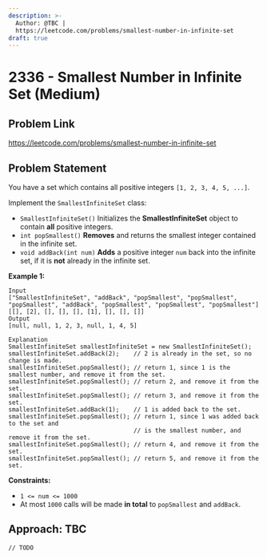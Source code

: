 ```yaml
---
description: >-
  Author: @TBC |
  https://leetcode.com/problems/smallest-number-in-infinite-set
draft: true
---
```


# 2336 - Smallest Number in Infinite Set (Medium)

## Problem Link

https://leetcode.com/problems/smallest-number-in-infinite-set

## Problem Statement

You have a set which contains all positive integers `[1, 2, 3, 4, 5, ...]`.

Implement the `SmallestInfiniteSet` class:

* `SmallestInfiniteSet()` Initializes the **SmallestInfiniteSet** object to contain **all** positive integers.
* `int popSmallest()` **Removes** and returns the smallest integer contained in the infinite set.
* `void addBack(int num)` **Adds** a positive integer `num` back into the infinite set, if it is **not** already in the infinite set.

**Example 1:**

```
Input
["SmallestInfiniteSet", "addBack", "popSmallest", "popSmallest", "popSmallest", "addBack", "popSmallest", "popSmallest", "popSmallest"]
[[], [2], [], [], [], [1], [], [], []]
Output
[null, null, 1, 2, 3, null, 1, 4, 5]

Explanation
SmallestInfiniteSet smallestInfiniteSet = new SmallestInfiniteSet();
smallestInfiniteSet.addBack(2);    // 2 is already in the set, so no change is made.
smallestInfiniteSet.popSmallest(); // return 1, since 1 is the smallest number, and remove it from the set.
smallestInfiniteSet.popSmallest(); // return 2, and remove it from the set.
smallestInfiniteSet.popSmallest(); // return 3, and remove it from the set.
smallestInfiniteSet.addBack(1);    // 1 is added back to the set.
smallestInfiniteSet.popSmallest(); // return 1, since 1 was added back to the set and
                                   // is the smallest number, and remove it from the set.
smallestInfiniteSet.popSmallest(); // return 4, and remove it from the set.
smallestInfiniteSet.popSmallest(); // return 5, and remove it from the set. 
```

**Constraints:**

* `1 <= num <= 1000`
* At most `1000` calls will be made **in total** to `popSmallest` and `addBack`.

## Approach: TBC

<SolutionAuthor name="@TBC"/>

```
// TODO
```